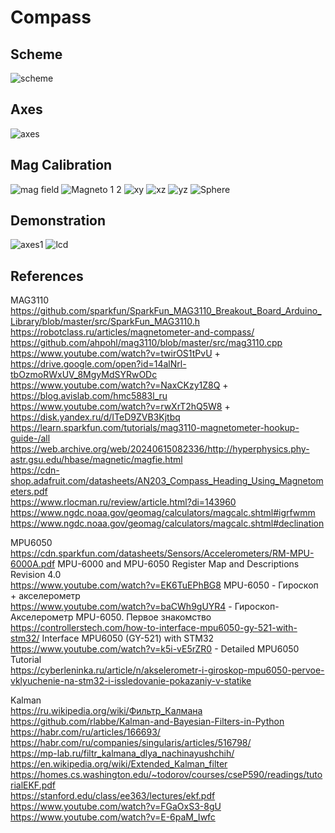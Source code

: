 # Compass
## Scheme

![scheme](https://github.com/user-attachments/assets/4b1447a6-5874-46ab-a3f3-a32d86fc24a2)



## Axes

![axes](https://github.com/user-attachments/assets/d20e5e57-769d-41bb-b542-b03475c17928)


## Mag Calibration

![mag field](https://github.com/user-attachments/assets/f7c7fce5-384b-4dcf-b3cf-7372eeae1ae3)
![Magneto 1 2](https://github.com/user-attachments/assets/78f23f2b-ed7f-49e5-8552-4aae633101ad)
![xy](https://github.com/user-attachments/assets/59d43db9-dc99-417b-803e-5247837128b3)
![xz](https://github.com/user-attachments/assets/ee1c641b-aaca-4033-95d8-8f89c98810d0)
![yz](https://github.com/user-attachments/assets/0086fb2d-4b87-44b4-9e92-f8f14214c559)
![Sphere](https://github.com/user-attachments/assets/05b1cf55-0cfe-4fdf-bafa-5b17e8b817e7)


## Demonstration

![axes1](https://github.com/user-attachments/assets/4d396076-186d-422e-847d-b4049b04b42e)
![lcd](https://github.com/user-attachments/assets/48cca381-ad42-488b-bc37-c2bdfca32dcf)



## References
MAG3110     
https://github.com/sparkfun/SparkFun_MAG3110_Breakout_Board_Arduino_Library/blob/master/src/SparkFun_MAG3110.h   
https://robotclass.ru/articles/magnetometer-and-compass/    
https://github.com/ahpohl/mag3110/blob/master/src/mag3110.cpp    
https://www.youtube.com/watch?v=twirOS1tPvU + https://drive.google.com/open?id=14alNrl-tbOzmoRWxUV_8MgyMdSYRwODc    
https://www.youtube.com/watch?v=NaxCKzy1Z8Q + https://blog.avislab.com/hmc5883l_ru   
https://www.youtube.com/watch?v=rwXrT2hQ5W8 + https://disk.yandex.ru/d/ITeD9ZVB3Kjtbq   
https://learn.sparkfun.com/tutorials/mag3110-magnetometer-hookup-guide-/all   
https://web.archive.org/web/20240615082336/http://hyperphysics.phy-astr.gsu.edu/hbase/magnetic/magfie.html   
https://cdn-shop.adafruit.com/datasheets/AN203_Compass_Heading_Using_Magnetometers.pdf   
https://www.rlocman.ru/review/article.html?di=143960   
https://www.ngdc.noaa.gov/geomag/calculators/magcalc.shtml#igrfwmm   
https://www.ngdc.noaa.gov/geomag/calculators/magcalc.shtml#declination    

MPU6050     
https://cdn.sparkfun.com/datasheets/Sensors/Accelerometers/RM-MPU-6000A.pdf MPU-6000 and MPU-6050 Register Map and Descriptions Revision 4.0  
https://www.youtube.com/watch?v=EK6TuEPhBG8 MPU-6050 - Гироскоп + акселeрометр  
https://www.youtube.com/watch?v=baCWh9gUYR4 - Гироскоп-Акселерометр MPU-6050. Первое знакомство  
https://controllerstech.com/how-to-interface-mpu6050-gy-521-with-stm32/ Interface MPU6050 (GY-521) with STM32  
https://www.youtube.com/watch?v=k5i-vE5rZR0 - Detailed MPU6050 Tutorial  
https://cyberleninka.ru/article/n/akselerometr-i-giroskop-mpu6050-pervoe-vklyuchenie-na-stm32-i-issledovanie-pokazaniy-v-statike   

Kalman   
https://ru.wikipedia.org/wiki/Фильтр_Калмана    
https://github.com/rlabbe/Kalman-and-Bayesian-Filters-in-Python    
https://habr.com/ru/articles/166693/    
https://habr.com/ru/companies/singularis/articles/516798/    
https://mp-lab.ru/filtr_kalmana_dlya_nachinayushchih/   
https://en.wikipedia.org/wiki/Extended_Kalman_filter   
https://homes.cs.washington.edu/~todorov/courses/cseP590/readings/tutorialEKF.pdf   
https://stanford.edu/class/ee363/lectures/ekf.pdf   
https://www.youtube.com/watch?v=FGaOxS3-8gU   
https://www.youtube.com/watch?v=E-6paM_Iwfc   
